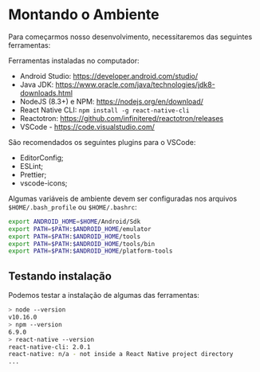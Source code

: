 # Montando o Ambiente

Para começarmos nosso desenvolvimento, necessitaremos das seguintes ferramentas:

Ferramentas instaladas no computador:

- Android Studio: https://developer.android.com/studio/
- Java JDK: https://www.oracle.com/java/technologies/jdk8-downloads.html
- NodeJS (8.3+) e NPM: https://nodejs.org/en/download/
- React Native CLI: `npm install -g react-native-cli`
- Reactotron: https://github.com/infinitered/reactotron/releases
- VSCode - https://code.visualstudio.com/

São recomendados os seguintes plugins para o VSCode:

- EditorConfig;
- ESLint;
- Prettier;
- vscode-icons;

Algumas variáveis de ambiente devem ser configuradas nos arquivos `$HOME/.bash_profile` ou `$HOME/.bashrc`:

```bash
export ANDROID_HOME=$HOME/Android/Sdk
export PATH=$PATH:$ANDROID_HOME/emulator
export PATH=$PATH:$ANDROID_HOME/tools
export PATH=$PATH:$ANDROID_HOME/tools/bin
export PATH=$PATH:$ANDROID_HOME/platform-tools
```

## Testando instalação

Podemos testar a instalação de algumas das ferramentas:

```bash
> node --version
v10.16.0
> npm --version
6.9.0
> react-native --version
react-native-cli: 2.0.1
react-native: n/a - not inside a React Native project directory
...
```
